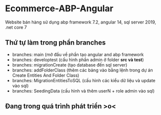 # Ecommerce-ABP-Angular
Website bán hàng sử dụng abp framework 7.2, angular 14, sql server 2019, .net core 7

## Thứ tự làm trong phần branches
- branches: main (mở đầu về phần tạo angular and abp framework
- branches: developtest (cấu hình phần admin ở folder **src và test**)
- branches: migrationCreate (tạo database đến sql server)
- branches: addFolderClass (thêm các bảng vào bằng lệnh trong dự án Create Entities And Folder Class)
- branches: MigrationEntitiesToSQL (cấu hình các kiểu dữ liệu và update vào sql)
- branches: SeedingData (cấu hình và thêm userN + role admin vào sql)

## Đang trong quá trình phát triển >o<
